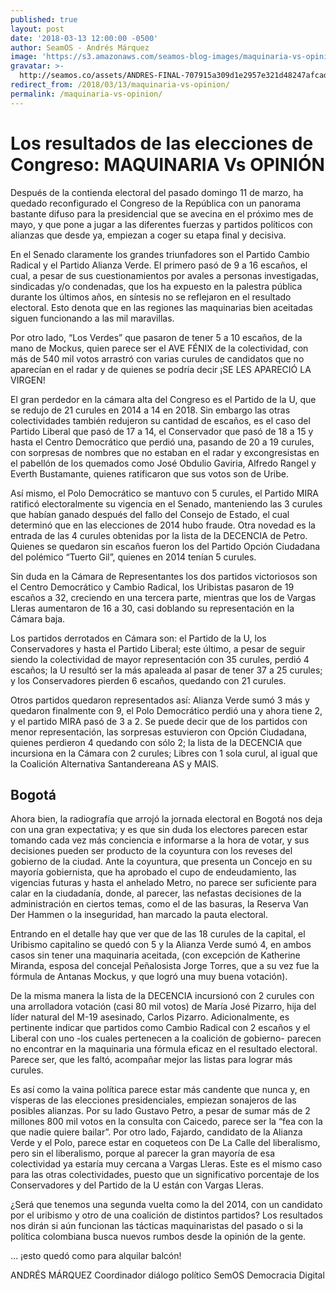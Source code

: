 ```yaml
---
published: true
layout: post
date: '2018-03-13 12:00:00 -0500'
author: SeamOS - Andrés Márquez
image: 'https://s3.amazonaws.com/seamos-blog-images/maquinaria-vs-opinion.jpeg'
gravatar: >-
  http://seamos.co/assets/ANDRES-FINAL-707915a309d1e2957e321d48247afcad3eff7bd0a4c2d2e962193fe1be6e5fa5.png
redirect_from: /2018/03/13/maquinaria-vs-opinion/
permalink: /maquinaria-vs-opinion/
---
```

# Los resultados de las elecciones de Congreso: MAQUINARIA Vs OPINIÓN

Después de la contienda electoral del pasado domingo 11 de marzo, ha quedado reconfigurado el Congreso de la República con un panorama bastante difuso para la presidencial que se avecina en el próximo mes de mayo, y que pone a jugar a las diferentes fuerzas y partidos políticos con alianzas que desde ya, empiezan a coger su etapa final y decisiva.

En el Senado claramente los grandes triunfadores son el Partido Cambio Radical y el Partido Alianza Verde. El primero pasó de 9 a 16 escaños, el cual, a pesar de sus cuestionamientos por avales a personas investigadas, sindicadas y/o condenadas, que los ha expuesto en la palestra pública durante los últimos años, en síntesis no se reflejaron en el resultado electoral. Esto denota que en las regiones las maquinarias bien aceitadas siguen funcionando a las mil maravillas. 

Por otro lado, “Los Verdes” que pasaron de tener 5 a 10 escaños, de la mano de Mockus, quien parece ser el AVE FÉNIX de la colectividad, con más de 540 mil votos arrastró con varias curules de candidatos que no aparecían en el radar y de quienes se podría decir ¡SE LES APARECIÓ LA VIRGEN!

El gran perdedor en la cámara alta del Congreso es el Partido de la U, que se redujo de 21 curules en 2014 a 14 en 2018. Sin embargo las otras colectividades también redujeron su cantidad de escaños, es el caso del Partido Liberal que pasó de 17 a 14, el Conservador que pasó de 18 a 15 y hasta el Centro Democrático que perdió una, pasando de 20 a 19 curules, con sorpresas de nombres que no estaban en el radar y excongresistas en el pabellón de los quemados como José Obdulio Gaviria, Alfredo Rangel y Everth Bustamante, quienes ratificaron que sus votos son de Uribe.

Así mismo, el Polo Democrático se mantuvo con 5 curules, el Partido MIRA ratificó electoralmente su vigencia en el Senado, manteniendo las 3 curules que  habían ganado después del fallo del Consejo de Estado, el cual determinó que en las elecciones de 2014 hubo fraude. Otra novedad es la entrada de las 4 curules obtenidas por la lista de la DECENCIA de Petro. Quienes se quedaron sin escaños fueron los del Partido Opción Ciudadana del polémico “Tuerto Gil”, quienes en 2014 tenían 5 curules.  

Sin duda en la Cámara de Representantes los dos partidos victoriosos son el Centro Democrático y Cambio Radical, los Uribistas pasaron de 19 escaños a 32, creciendo en una tercera parte, mientras que los de Vargas Lleras aumentaron de 16 a 30, casi doblando su representación en la Cámara baja. 

Los partidos derrotados en Cámara son: el Partido de la U, los Conservadores y hasta el Partido Liberal; este último, a pesar de seguir siendo la colectividad de mayor representación con 35 curules, perdió 4 escaños; la U resultó ser la más apaleada al pasar de tener 37 a 25 curules; y los Conservadores pierden 6 escaños, quedando con 21 curules.

Otros partidos quedaron representados así: Alianza Verde sumó 3 más  y quedaron finalmente con 9, el Polo Democrático perdió una y ahora tiene 2, y el partido MIRA pasó de 3 a 2. Se puede decir que de los partidos con menor representación, las sorpresas estuvieron con Opción Ciudadana, quienes perdieron 4 quedando con sólo 2; la lista de la DECENCIA que incursiona en la Cámara con 2 curules; Libres con 1 sola curul,  al igual que la Coalición Alternativa Santandereana AS y MAIS.

## Bogotá 

Ahora bien, la radiografía que arrojó la jornada electoral en Bogotá nos deja con una gran expectativa; y es que sin duda los electores parecen estar tomando cada vez más conciencia e informarse a la hora de votar, y sus decisiones pueden ser producto de la coyuntura con los reveses del gobierno de la ciudad. Ante la coyuntura, que presenta un Concejo en su mayoría gobiernista, que ha aprobado el cupo de endeudamiento, las vigencias futuras y hasta el anhelado Metro, no parece ser suficiente para calar en la ciudadanía, donde, al parecer, las nefastas decisiones de la administración en ciertos temas, como el de las basuras, la Reserva Van Der Hammen o la inseguridad, han marcado la pauta electoral.

Entrando en el detalle hay que ver que de las 18 curules de la capital, el Uribismo capitalino se quedó con 5 y la Alianza Verde sumó 4, en ambos casos sin tener una maquinaria aceitada, (con excepción de Katherine Miranda, esposa del concejal Peñalosista Jorge Torres,  que a su vez fue la fórmula de Antanas Mockus, y que logró una muy buena votación).

De la misma manera la lista de la DECENCIA incursionó con 2 curules con una arrolladora votación (casi 80 mil votos) de María José Pizarro, hija del líder natural del M-19 asesinado, Carlos Pizarro. Adicionalmente, es pertinente indicar que partidos como Cambio Radical con 2 escaños y el Liberal con uno -los cuales pertenecen a la coalición de gobierno- parecen no encontrar en la maquinaria una fórmula eficaz en el resultado electoral. Parece ser,  que les faltó, acompañar mejor las listas para lograr más curules.

Es así como la vaina política parece estar más candente que nunca y, en vísperas de las elecciones presidenciales, empiezan sonajeros de las posibles alianzas. Por su lado Gustavo Petro, a pesar de sumar más de 2 millones 800 mil votos en la consulta con Caicedo, parece ser la “fea con la que nadie quiere bailar”. Por otro lado, Fajardo, candidato de la Alianza Verde y el Polo, parece estar en coqueteos con De La Calle del liberalismo, pero sin el liberalismo, porque al parecer la gran mayoría de esa colectividad ya estaría muy cercana a Vargas Lleras. Este es el mismo caso para las otras colectividades, puesto que un significativo porcentaje de los Conservadores y del Partido de la U están con Vargas Lleras.
 
¿Será que tenemos una segunda vuelta como la del 2014, con un candidato por el uribismo y otro de una coalición de distintos partidos? Los resultados nos dirán si aún funcionan las tácticas maquinaristas del pasado o si la política colombiana busca nuevos rumbos desde la opinión de la gente. 

… ¡esto quedó como para alquilar balcón! 

 
ANDRÉS MÁRQUEZ
Coordinador diálogo político 
SemOS Democracia Digital


